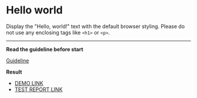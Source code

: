 # Hello world

Display the "Hello, world!" text with the default browser styling. Please do not
use any enclosing tags like `<h1>` or `<p>`.
___

**Read the guideline before start**

[Guideline](https://mate-academy.github.io/layout_task-guideline/)

**Result**

* [DEMO LINK](https://yevhen-sahach.github.io/layout_hello-world/) <br>
* [TEST REPORT LINK](https://yevhen-sahach.github.io/layout_hello-world/report/html_report/)
